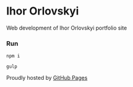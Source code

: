 # Ihor Orlovskyi

Web development of Ihor Orlovskyi portfolio site

### Run

`npm i`

`gulp`

Proudly hosted by [GitHub Pages](https://pages.github.com)
